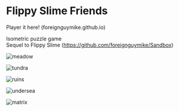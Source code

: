 # Flippy Slime Friends 
Player it here! (foreignguymike.github.io)

Isometric puzzle game <br>
Sequel to Flippy Slime (https://github.com/foreignguymike/Sandbox) <br>

![meadow](https://i.imgur.com/dG1As3s.png)

![tundra](https://i.imgur.com/hiVd6T2.png)

![ruins](https://i.imgur.com/205GqfI.png)

![undersea](https://i.imgur.com/pPQOqLZ.png)

![matrix](https://i.imgur.com/5WaNqms.png)
